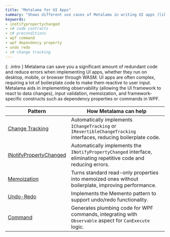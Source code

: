 ```yaml
---
title: "Metalama for UI Apps"
summary: "Shows different use cases of Metalama in writing UI apps (like WPF)."
keywords:
- inotifypropertychanged
- c# code contracts
- c# preconditions
- wpf command
- wpf dependency property
- undo redo
- c# change tracking
---
```


{: .intro }
Metalama can save you a significant amount of redundant code and reduce errors when implementing UI apps, whether they
run on desktop, mobile, or browser through WASM. UI apps are often complex, requiring a lot of boilerplate code to make
them reactive to user input. Metalama aids in implementing observability (allowing the UI framework to react to data
changes), input validation, memoization, and framework-specific constructs such as dependency properties or commands in
WPF.

| Pattern | How Metalama can help |
|---------|-----------------------|
| [Change Tracking](change-tracking) | Automatically implements `IChangeTracking` or `IRevertibleChangeTracking` interfaces, reducing boilerplate code. |
| [INotifyPropertyChanged](inotifypropertychanged) | Automatically implements the `INotifyPropertyChanged` interface, eliminating repetitive code and reducing errors. |
| [Memoization](memoization) | Turns standard read-only properties into memoized ones without boilerplate, improving performance. |
| [Undo-Redo](undo-redo) | Implements the Memento pattern to support undo/redo functionality. |
| [Command](command) | Generates plumbing code for WPF commands, integrating with `Observable` aspect for `CanExecute` logic. |